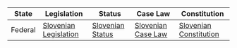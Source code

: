| State | Legislation                                | Status                | Case Law                                      | Constitution                                |
|-------|--------------------------------------------|-----------------------|----------------------------------------------|--------------------------------------------|
| Federal | [Slovenian Legislation](http://www.pisrs.si/Pis.web/) | [Slovenian Status](http://www.u-rs.si/en/) | [Slovenian Case Law](https://www.sodisce.si/angleski/) | [Slovenian Constitution](https://www.us-rs.si/en/about-the-court/legal-basis/) |